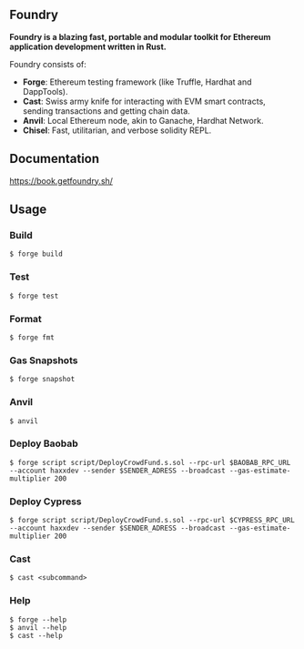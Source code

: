 ## Foundry

**Foundry is a blazing fast, portable and modular toolkit for Ethereum application development written in Rust.**

Foundry consists of:

-   **Forge**: Ethereum testing framework (like Truffle, Hardhat and DappTools).
-   **Cast**: Swiss army knife for interacting with EVM smart contracts, sending transactions and getting chain data.
-   **Anvil**: Local Ethereum node, akin to Ganache, Hardhat Network.
-   **Chisel**: Fast, utilitarian, and verbose solidity REPL.

## Documentation

https://book.getfoundry.sh/

## Usage

### Build

```shell
$ forge build
```

### Test

```shell
$ forge test
```

### Format

```shell
$ forge fmt
```

### Gas Snapshots

```shell
$ forge snapshot
```

### Anvil

```shell
$ anvil
```

### Deploy Baobab

```shell
$ forge script script/DeployCrowdFund.s.sol --rpc-url $BAOBAB_RPC_URL --account haxxdev --sender $SENDER_ADRESS --broadcast --gas-estimate-multiplier 200
```

### Deploy Cypress

```shell
$ forge script script/DeployCrowdFund.s.sol --rpc-url $CYPRESS_RPC_URL --account haxxdev --sender $SENDER_ADRESS --broadcast --gas-estimate-multiplier 200
```

### Cast

```shell
$ cast <subcommand>
```

### Help

```shell
$ forge --help
$ anvil --help
$ cast --help
```
